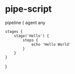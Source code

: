 # pipe-script
pipeline {
    agent any

    stages {
        stage('Hello') {
            steps {
                echo 'Hello World'
            }
        }
    }
}
